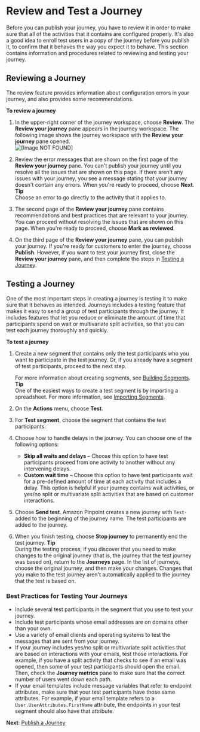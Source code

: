 # Review and Test a Journey<a name="journeys-review-test"></a>

Before you can publish your journey, you have to review it in order to make sure that all of the activities that it contains are configured properly\. It's also a good idea to enroll test users in a copy of the journey before you publish it, to confirm that it behaves the way you expect it to behave\. This section contains information and procedures related to reviewing and testing your journey\.

## Reviewing a Journey<a name="journeys-review"></a>

The review feature provides information about configuration errors in your journey, and also provides some recommendations\.

**To review a journey**

1. In the upper\-right corner of the journey workspace, choose **Review**\. The **Review your journey** pane appears in the journey workspace\. The following image shows the journey workspace with the **Review your journey** pane opened\.  
![\[Image NOT FOUND\]](http://docs.aws.amazon.com/pinpoint/latest/userguide/images/journeys-review-pane.png)

1. Review the error messages that are shown on the first page of the **Review your journey** pane\. You can't publish your journey until you resolve all the issues that are shown on this page\. If there aren't any issues with your journey, you see a message stating that your journey doesn't contain any errors\. When you're ready to proceed, choose **Next**\.
**Tip**  
Choose an error to go directly to the activity that it applies to\.

1. The second page of the **Review your journey** pane contains recommendations and best practices that are relevant to your journey\. You can proceed without resolving the issues that are shown on this page\. When you're ready to proceed, choose **Mark as reviewed**\.

1. On the third page of the **Review your journey** pane, you can publish your journey\. If you're ready for customers to enter the journey, choose **Publish**\. However, if you want to test your journey first, close the **Review your journey** pane, and then complete the steps in [Testing a Journey](#journeys-test)\.

## Testing a Journey<a name="journeys-test"></a>

One of the most important steps in creating a journey is testing it to make sure that it behaves as intended\. Journeys includes a testing feature that makes it easy to send a group of test participants through the journey\. It includes features that let you reduce or eliminate the amount of time that participants spend on wait or multivariate split activities, so that you can test each journey thoroughly and quickly\.

**To test a journey**

1. Create a new segment that contains only the test participants who you want to participate in the test journey\. Or, if you already have a segment of test participants, proceed to the next step\.

   For more information about creating segments, see [Building Segments](segments-building.md)\.
**Tip**  
One of the easiest ways to create a test segment is by importing a spreadsheet\. For more information, see [Importing Segments](segments-importing.md)\.

1. On the **Actions** menu, choose **Test**\.

1. For **Test segment**, choose the segment that contains the test participants\.

1. Choose how to handle delays in the journey\. You can choose one of the following options:
   + **Skip all waits and delays** – Choose this option to have test participants proceed from one activity to another without any intervening delays\.
   + **Custom wait time** – Choose this option to have test participants wait for a pre\-defined amount of time at each activity that includes a delay\. This option is helpful if your journey contains wait activities, or yes/no split or multivariate split activities that are based on customer interactions\.

1. Choose **Send test**\. Amazon Pinpoint creates a new journey with `Test-` added to the beginning of the journey name\. The test participants are added to the journey\.

1. When you finish testing, choose **Stop journey** to permanently end the test journey\.
**Tip**  
During the testing process, if you discover that you need to make changes to the original journey \(that is, the journey that the test journey was based on\), return to the **Journeys** page\. In the list of journeys, choose the original journey, and then make your changes\. Changes that you make to the test journey aren't automatically applied to the journey that the test is based on\.

### Best Practices for Testing Your Journeys<a name="journeys-test-best-practices"></a>
+ Include several test participants in the segment that you use to test your journey\.
+ Include test participants whose email addresses are on domains other than your own\.
+ Use a variety of email clients and operating systems to test the messages that are sent from your journey\.
+ If your journey includes yes/no split or multivariate split activities that are based on interactions with your emails, test those interactions\. For example, if you have a split activity that checks to see if an email was opened, then some of your test participants should open the email\. Then, check the **Journey metrics** pane to make sure that the correct number of users went down each path\.
+ If your email templates include message variables that refer to endpoint attributes, make sure that your test participants have those same attributes\. For example, if your email template refers to a `User.UserAttributes.FirstName` attribute, the endpoints in your test segment should also have that attribute\.

**Next**: [Publish a Journey](journeys-publish.md)